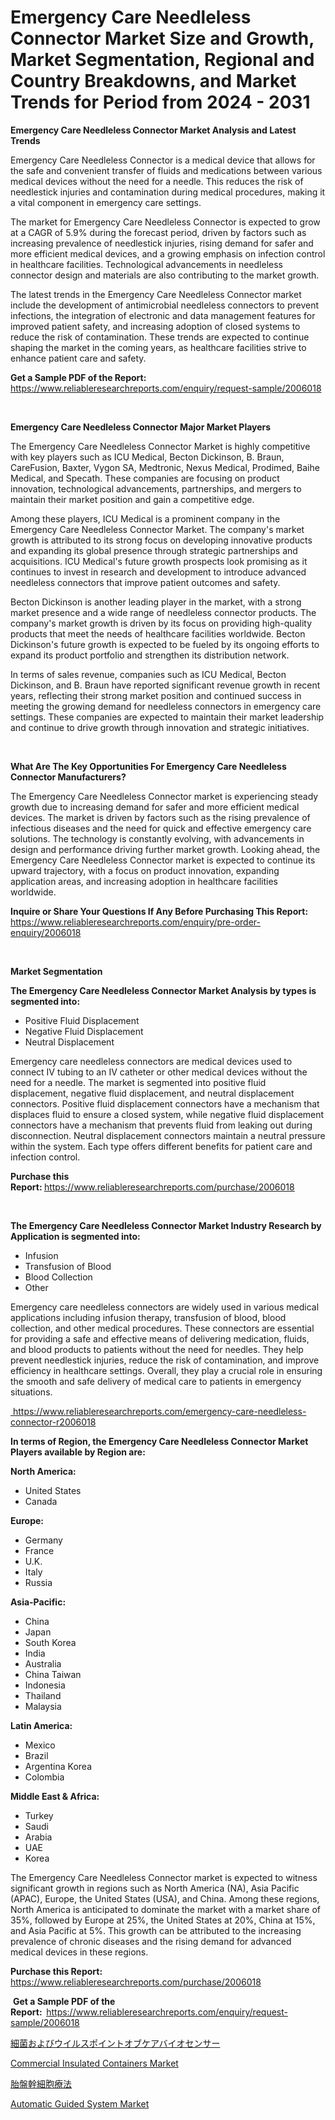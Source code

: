 <p><h1>Emergency Care Needleless Connector Market Size and Growth, Market Segmentation, Regional and Country Breakdowns, and Market Trends for Period from 2024 -  2031</h1></p><p><strong>Emergency Care Needleless Connector Market Analysis and Latest Trends</strong></p>
<p><p>Emergency Care Needleless Connector is a medical device that allows for the safe and convenient transfer of fluids and medications between various medical devices without the need for a needle. This reduces the risk of needlestick injuries and contamination during medical procedures, making it a vital component in emergency care settings.</p><p>The market for Emergency Care Needleless Connector is expected to grow at a CAGR of 5.9% during the forecast period, driven by factors such as increasing prevalence of needlestick injuries, rising demand for safer and more efficient medical devices, and a growing emphasis on infection control in healthcare facilities. Technological advancements in needleless connector design and materials are also contributing to the market growth.</p><p>The latest trends in the Emergency Care Needleless Connector market include the development of antimicrobial needleless connectors to prevent infections, the integration of electronic and data management features for improved patient safety, and increasing adoption of closed systems to reduce the risk of contamination. These trends are expected to continue shaping the market in the coming years, as healthcare facilities strive to enhance patient care and safety.</p></p>
<p><strong>Get a Sample PDF of the Report:&nbsp;</strong> <a href="https://www.reliableresearchreports.com/enquiry/request-sample/2006018">https://www.reliableresearchreports.com/enquiry/request-sample/2006018</a></p>
<p>&nbsp;</p>
<p><strong>Emergency Care Needleless Connector Major Market Players</strong></p>
<p><p>The Emergency Care Needleless Connector Market is highly competitive with key players such as ICU Medical, Becton Dickinson, B. Braun, CareFusion, Baxter, Vygon SA, Medtronic, Nexus Medical, Prodimed, Baihe Medical, and Specath. These companies are focusing on product innovation, technological advancements, partnerships, and mergers to maintain their market position and gain a competitive edge.</p><p>Among these players, ICU Medical is a prominent company in the Emergency Care Needleless Connector Market. The company's market growth is attributed to its strong focus on developing innovative products and expanding its global presence through strategic partnerships and acquisitions. ICU Medical's future growth prospects look promising as it continues to invest in research and development to introduce advanced needleless connectors that improve patient outcomes and safety.</p><p>Becton Dickinson is another leading player in the market, with a strong market presence and a wide range of needleless connector products. The company's market growth is driven by its focus on providing high-quality products that meet the needs of healthcare facilities worldwide. Becton Dickinson's future growth is expected to be fueled by its ongoing efforts to expand its product portfolio and strengthen its distribution network.</p><p>In terms of sales revenue, companies such as ICU Medical, Becton Dickinson, and B. Braun have reported significant revenue growth in recent years, reflecting their strong market position and continued success in meeting the growing demand for needleless connectors in emergency care settings. These companies are expected to maintain their market leadership and continue to drive growth through innovation and strategic initiatives.</p></p>
<p>&nbsp;</p>
<p><strong>What Are The Key Opportunities For Emergency Care Needleless Connector Manufacturers?</strong></p>
<p><p>The Emergency Care Needleless Connector market is experiencing steady growth due to increasing demand for safer and more efficient medical devices. The market is driven by factors such as the rising prevalence of infectious diseases and the need for quick and effective emergency care solutions. The technology is constantly evolving, with advancements in design and performance driving further market growth. Looking ahead, the Emergency Care Needleless Connector market is expected to continue its upward trajectory, with a focus on product innovation, expanding application areas, and increasing adoption in healthcare facilities worldwide.</p></p>
<p><strong>Inquire or Share Your Questions If Any Before Purchasing This Report:</strong> <a href="https://www.reliableresearchreports.com/enquiry/pre-order-enquiry/2006018">https://www.reliableresearchreports.com/enquiry/pre-order-enquiry/2006018</a></p>
<p>&nbsp;</p>
<p><strong>Market Segmentation</strong></p>
<p><strong>The Emergency Care Needleless Connector Market Analysis by types is segmented into:</strong></p>
<p><ul><li>Positive Fluid Displacement</li><li>Negative Fluid Displacement</li><li>Neutral Displacement</li></ul></p>
<p><p>Emergency care needleless connectors are medical devices used to connect IV tubing to an IV catheter or other medical devices without the need for a needle. The market is segmented into positive fluid displacement, negative fluid displacement, and neutral displacement connectors. Positive fluid displacement connectors have a mechanism that displaces fluid to ensure a closed system, while negative fluid displacement connectors have a mechanism that prevents fluid from leaking out during disconnection. Neutral displacement connectors maintain a neutral pressure within the system. Each type offers different benefits for patient care and infection control.</p></p>
<p><strong>Purchase this Report:&nbsp;</strong><a href="https://www.reliableresearchreports.com/purchase/2006018">https://www.reliableresearchreports.com/purchase/2006018</a></p>
<p>&nbsp;</p>
<p><strong>The Emergency Care Needleless Connector Market Industry Research by Application is segmented into:</strong></p>
<p><ul><li>Infusion</li><li>Transfusion of Blood</li><li>Blood Collection</li><li>Other</li></ul></p>
<p><p>Emergency care needleless connectors are widely used in various medical applications including infusion therapy, transfusion of blood, blood collection, and other medical procedures. These connectors are essential for providing a safe and effective means of delivering medication, fluids, and blood products to patients without the need for needles. They help prevent needlestick injuries, reduce the risk of contamination, and improve efficiency in healthcare settings. Overall, they play a crucial role in ensuring the smooth and safe delivery of medical care to patients in emergency situations.</p></p>
<p><a href="https://www.reliableresearchreports.com/emergency-care-needleless-connector-r2006018">&nbsp;https://www.reliableresearchreports.com/emergency-care-needleless-connector-r2006018</a></p>
<p><strong>In terms of Region, the Emergency Care Needleless Connector Market Players available by Region are:</strong></p>
<p>
    <p> <strong> North America: </strong>
        <ul>
            <li>United States</li>
            <li>Canada</li>
        </ul>
        </p> 
    <p> <strong> Europe: </strong>
        <ul>
            <li>Germany</li>
            <li>France</li>
            <li>U.K.</li>
            <li>Italy</li>
            <li>Russia</li>
        </ul>
        </p> 
    <p> <strong> Asia-Pacific: </strong>
        <ul>
            <li>China</li>
            <li>Japan</li>
            <li>South Korea</li>
            <li>India</li>
            <li>Australia</li>
            <li>China Taiwan</li>
            <li>Indonesia</li>
            <li>Thailand</li>
            <li>Malaysia</li>
        </ul>
        </p> 
    <p> <strong> Latin America: </strong>
        <ul>
            <li>Mexico</li>
            <li>Brazil</li>
            <li>Argentina Korea</li>
            <li>Colombia</li>
        </ul>
        </p> 
    <p> <strong> Middle East & Africa: </strong>
        <ul>
            <li>Turkey</li>
            <li>Saudi</li>
            <li>Arabia</li>
            <li>UAE</li>
            <li>Korea</li>
        </ul>
    </p>
    </p>
<p><p>The Emergency Care Needleless Connector market is expected to witness significant growth in regions such as North America (NA), Asia Pacific (APAC), Europe, the United States (USA), and China. Among these regions, North America is anticipated to dominate the market with a market share of 35%, followed by Europe at 25%, the United States at 20%, China at 15%, and Asia Pacific at 5%. This growth can be attributed to the increasing prevalence of chronic diseases and the rising demand for advanced medical devices in these regions.</p></p>
<p><strong>Purchase this Report: </strong><a href="https://www.reliableresearchreports.com/purchase/2006018">https://www.reliableresearchreports.com/purchase/2006018</a></p>
<p>&nbsp;<strong>Get a Sample PDF of the Report:&nbsp;&nbsp;</strong><a href="https://www.reliableresearchreports.com/enquiry/request-sample/2006018">https://www.reliableresearchreports.com/enquiry/request-sample/2006018</a></p>
<p><strong></strong></p>
<p><p><a href="https://github.com/alyle7648/Market-Research-Report-List-2/blob/main/5757622170619.md">細菌およびウイルスポイントオブケアバイオセンサー</a></p><p><a href="https://github.com/lylyparadise/Market-Research-Report-List-4/blob/main/commercial-insulated-containers-market.md">Commercial Insulated Containers Market</a></p><p><a href="https://github.com/leigh4852023/Market-Research-Report-List-1/blob/main/6645447170620.md">胎盤幹細胞療法</a></p><p><a href="https://github.com/GroverBarry/Market-Research-Report-List-6/blob/main/automatic-guided-system-market.md">Automatic Guided System Market</a></p></p>
